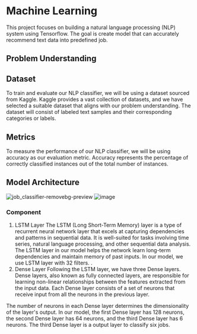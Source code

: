 # Machine Learning
This project focuses on building a natural language processing (NLP) system using Tensorflow. The goal is create model that can accurately recommend text data into predefined job.

## Problem Understanding

## Dataset
To train and evaluate our NLP classifier, we will be using a dataset sourced from Kaggle. Kaggle provides a vast collection of datasets, and we have selected a suitable dataset that aligns with our problem understanding. The dataset will consist of labeled text samples and their corresponding categories or labels.



## Metrics
To measure the performance of our NLP classifier, we will be using accuracy as our evaluation metric. Accuracy represents the percentage of correctly classified instances out of the total number of instances.

## Model Architecture
![job_classifier-removebg-preview](https://github.com/arviereyhan/CareerLeap/assets/88980651/7fa2532f-7164-4289-8b4d-a27ec9b3a2f7)
![image](https://github.com/arviereyhan/CareerLeap/assets/88980651/fc321486-0075-49e3-8195-1c32333dd198)

### Component
1. LSTM Layer
The LSTM (Long Short-Term Memory) layer is a type of recurrent neural network layer that excels at capturing dependencies and patterns in sequential data. It is well-suited for tasks involving time series, natural language processing, and other sequential data analysis. The LSTM layer in our model helps the network learn long-term dependencies and maintain memory of past inputs. In our model, we use LSTM layer with 32 filters.
. 
2. Dense Layer
Following the LSTM layer, we have three Dense layers. Dense layers, also known as fully connected layers, are responsible for learning non-linear relationships between the features extracted from the input data. Each Dense layer consists of a set of neurons that receive input from all the neurons in the previous layer.

The number of neurons in each Dense layer determines the dimensionality of the layer's output. In our model, the first Dense layer has 128 neurons, the second Dense layer has 64 neurons, and the third Dense layer has 6 neurons. The third Dense layer is a output layer to classify six jobs.
